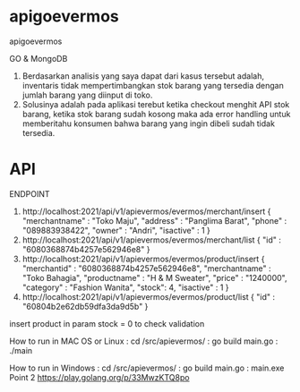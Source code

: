 # apigoevermos
apigoevermos

GO & MongoDB

1. Berdasarkan analisis yang saya dapat dari kasus tersebut adalah, inventaris tidak mempertimbangkan stok barang yang tersedia dengan jumlah barang yang diinput di toko.
2. Solusinya adalah pada aplikasi terebut ketika checkout menghit API stok barang, ketika stok barang sudah kosong maka ada error handling untuk memberitahu konsumen bahwa barang yang ingin dibeli sudah tidak tersedia.

# API

ENDPOINT

1. http://localhost:2021/api/v1/apievermos/evermos/merchant/insert
{
    "merchantname" : "Toko Maju",
    "address" : "Panglima Barat",
    "phone" : "089883938422",
    "owner" : "Andri",
    "isactive" : 1
}
2. http://localhost:2021/api/v1/apievermos/evermos/merchant/list
{
    "id" : "6080368874b4257e562946e8"
}
3. http://localhost:2021/api/v1/apievermos/evermos/product/insert
{
    "merchantid" : "6080368874b4257e562946e8",
    "merchantname" : "Toko Bahagia",
    "productname" : "H & M Sweater",
    "price" : "1240000",
    "category" : "Fashion Wanita",
    "stock": 4,
    "isactive" : 1
}
4. http://localhost:2021/api/v1/apievermos/evermos/product/list
{
    "id" : "60804b2e62db59dfa3da9d5b"
}

insert product in param stock = 0 to check validation 

How to run in MAC OS or Linux  : cd /src/apievermos/ 
                                : go build main.go
                                : ./main 
        
How to run  in Windows  : cd /src/apievermos/ 
                        : go build main.go
                        : main.exe
Point 2 https://play.golang.org/p/33MwzKTQ8po

